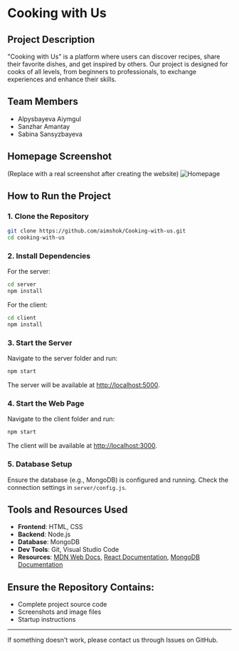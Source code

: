 # Cooking with Us

## Project Description
"Cooking with Us" is a platform where users can discover recipes, share their favorite dishes, and get inspired by others. Our project is designed for cooks of all levels, from beginners to professionals, to exchange experiences and enhance their skills.

## Team Members
- Alpysbayeva Aiymgul
- Sanzhar Amantay
- Sabina Sansyzbayeva


## Homepage Screenshot
(Replace with a real screenshot after creating the website)
![Homepage](screenshot.png)

## How to Run the Project

### 1. Clone the Repository
```bash
git clone https://github.com/aimshok/Cooking-with-us.git
cd cooking-with-us
```

### 2. Install Dependencies
For the server:
```bash
cd server
npm install
```

For the client:
```bash
cd client
npm install
```

### 3. Start the Server
Navigate to the server folder and run:
```bash
npm start
```
The server will be available at [http://localhost:5000](http://localhost:5000).

### 4. Start the Web Page
Navigate to the client folder and run:
```bash
npm start
```
The client will be available at [http://localhost:3000](http://localhost:3000).

### 5. Database Setup
Ensure the database (e.g., MongoDB) is configured and running. Check the connection settings in `server/config.js`.

## Tools and Resources Used
- **Frontend**: HTML, CSS
- **Backend**: Node.js
- **Database**: MongoDB
- **Dev Tools**: Git, Visual Studio Code
- **Resources**: [MDN Web Docs](https://developer.mozilla.org), [React Documentation](https://reactjs.org/docs/), [MongoDB Documentation](https://www.mongodb.com/docs/)

## Ensure the Repository Contains:
- Complete project source code
- Screenshots and image files
- Startup instructions

---

If something doesn't work, please contact us through Issues on GitHub.
